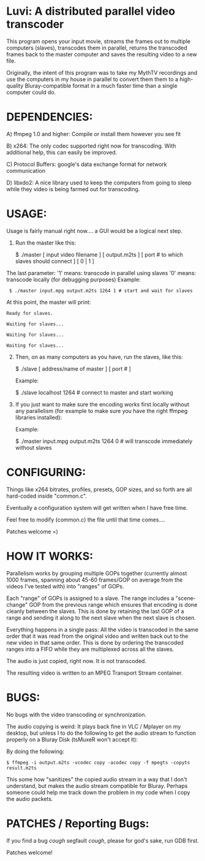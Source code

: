 Luvi: A distributed parallel video transcoder
=============================================

This program opens your input movie, streams the frames out to 
multiple computers (slaves), transcodes them in parallel, 
returns the transcoded frames back to the master computer and 
saves the resulting video to a new file.

Originally, the intent of this program was to take my MythTV 
recordings and use the computers in my house in parallel to convert 
them them to a high-quality Bluray-compatible format in a much 
faster time than a single computer could do.

DEPENDENCIES:
=============================================

A) ffmpeg 1.0 and higher: Compile or install them however you see fit

B) x264: The only codec supported right now for transcoding. With additional help, this can easily be improved.

C) Protocol Buffers: google's data exchange format for network communication

D) libxdo2: A nice library used to keep the computers from going to sleep while they video is being farmed out for transcoding.


USAGE:
=============================================
Usage is fairly manual right now.... a GUI would be a logical next step.

1. Run the master like this:
   
     $ ./master [ input video filename ] [ output.m2ts ] [ port # to which slaves should connect ] [ 0 | 1 ]
    
The last parameter:
			'1' means: transcode in parallel using slaves
			'0' means: transcode locally (for debugging purposes)
	Example:
	   
     $ ./master input.mpg output.m2ts 1264 1 # start and wait for slaves

At this point, the master will print:

    Ready for slaves.
    
    Waiting for slaves...
    
    Waiting for slaves...
    
    Waiting for slaves...

2. Then, on as many computers as you have, run the slaves, like this:

    $ ./slave [ address/name of master ] [ port # ]

	Example:
	  
    $ ./slave localhost 1264 # connect to master and start working

3. If you just want to make sure the encoding *works* first locally
   without any parallelism (for example to make sure you have the right
   ffmpeg libraries installed):

	Example:
  
    $ ./master input.mpg output.m2ts 1264 0  # will transcode immediately without slaves

CONFIGURING:
=============================================

Things like x264 bitrates, profiles, presets, GOP sizes, and so forth
are all hard-coded inside "common.c".

Eventually a configuration system will get written when I have free time.

Feel free to modify (common.c) the file until that time comes....

Patches welcome =)

HOW IT WORKS:
======================================

Parallelism works by grouping multiple GOPs together (currently almost 1000 frames,
spanning about 45-60 frames/GOP on average from the videos I've tested with) 
into "ranges" of GOPs.

Each "range" of GOPs is assigned to a slave. The range includes a "scene-change" GOP from
the previous range which ensures that encoding is done cleanly between the slaves. This
is done by retaining the last GOP of a range and sending it along to the next slave when
the next slave is chosen.

Everything happens in a single pass: All the video is transcoded in the same order
that it was read from the original video and written back out to the new video in that same
order. This is done by ordering the transcoded ranges into a FIFO while they are multiplexed
across all the slaves.

The audio is just copied, right now. It is not transcoded.

The resulting video is written to an MPEG Transport Stream container.

BUGS:
======================================
No bugs with the video transcoding or synchronization.

The audio copying is weird: It plays back fine in VLC / Mplayer on my desktop,
but unless I to do the following to get the audio stream to function
properly on a Bluray Disk (tsMuxeR won't accept it):

By doing the following:

    $ ffmpeg -i output.m2ts -vcodec copy -acodec copy -f mpegts -copyts result.m2ts

This some how "sanitizes" the copied audio stream in a way that I don't 
understand, but makes the audio stream compatible for Bluray. Perhaps someone 
could help me track down the problem in my code when I copy the audio packets.

PATCHES / Reporting Bugs:
======================================
If you find a bug *cough* segfault *cough*,
please for god's sake, run GDB first.

Patches welcome!
